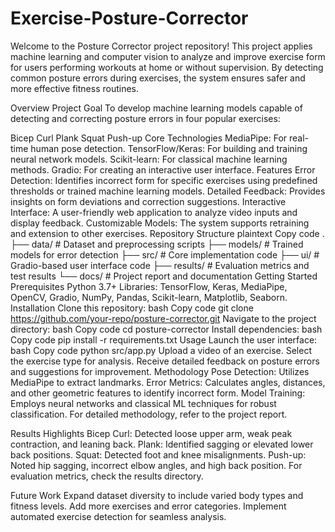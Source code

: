 # Exercise-Posture-Corrector
Welcome to the Posture Corrector project repository! This project applies machine learning and computer vision to analyze and improve exercise form for users performing workouts at home or without supervision. By detecting common posture errors during exercises, the system ensures safer and more effective fitness routines.

Overview
Project Goal
To develop machine learning models capable of detecting and correcting posture errors in four popular exercises:

Bicep Curl
Plank
Squat
Push-up
Core Technologies
MediaPipe: For real-time human pose detection.
TensorFlow/Keras: For building and training neural network models.
Scikit-learn: For classical machine learning methods.
Gradio: For creating an interactive user interface.
Features
Error Detection: Identifies incorrect form for specific exercises using predefined thresholds or trained machine learning models.
Detailed Feedback: Provides insights on form deviations and correction suggestions.
Interactive Interface: A user-friendly web application to analyze video inputs and display feedback.
Customizable Models: The system supports retraining and extension to other exercises.
Repository Structure
plaintext
Copy code
.
├── data/                    # Dataset and preprocessing scripts
├── models/                  # Trained models for error detection
├── src/                     # Core implementation code
├── ui/                      # Gradio-based user interface code
├── results/                 # Evaluation metrics and test results
└── docs/                    # Project report and documentation
Getting Started
Prerequisites
Python 3.7+
Libraries: TensorFlow, Keras, MediaPipe, OpenCV, Gradio, NumPy, Pandas, Scikit-learn, Matplotlib, Seaborn.
Installation
Clone this repository:
bash
Copy code
git clone https://github.com/your-repo/posture-corrector.git
Navigate to the project directory:
bash
Copy code
cd posture-corrector
Install dependencies:
bash
Copy code
pip install -r requirements.txt
Usage
Launch the user interface:
bash
Copy code
python src/app.py
Upload a video of an exercise.
Select the exercise type for analysis.
Receive detailed feedback on posture errors and suggestions for improvement.
Methodology
Pose Detection: Utilizes MediaPipe to extract landmarks.
Error Metrics: Calculates angles, distances, and other geometric features to identify incorrect form.
Model Training: Employs neural networks and classical ML techniques for robust classification.
For detailed methodology, refer to the project report.

Results
Highlights
Bicep Curl: Detected loose upper arm, weak peak contraction, and leaning back.
Plank: Identified sagging or elevated lower back positions.
Squat: Detected foot and knee misalignments.
Push-up: Noted hip sagging, incorrect elbow angles, and high back position.
For evaluation metrics, check the results directory.

Future Work
Expand dataset diversity to include varied body types and fitness levels.
Add more exercises and error categories.
Implement automated exercise detection for seamless analysis.
